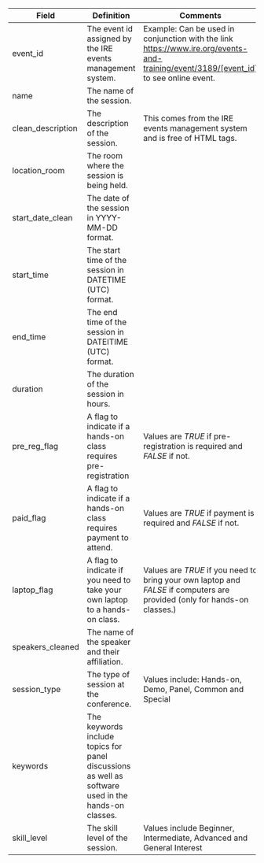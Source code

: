 | **Field** | **Definition** | **Comments** |
| --- | --- | --- |
| event_id | The event id assigned by the IRE events management system. | Example: Can be used in conjunction with the link https://www.ire.org/events-and-training/event/3189/[event_id] to see online event.|
| name | The name of the session.| |
| clean_description | The description of the session.| This comes from the IRE events management system and is free of HTML tags. |
| location_room | The room where the session is being held.|  |
| start_date_clean | The date of the session in YYYY-MM-DD format.| |
| start_time | The start time of the session in DATETIME (UTC) format. | |
| end_time | The end time of the session in DATEITIME (UTC) format. ||
| duration | The duration of the session in hours. |  |
| pre_reg_flag | A flag to indicate if a hands-on class requires pre-registration | Values are *TRUE* if pre-registration is required and *FALSE* if not. |
| paid_flag | A flag to indicate if a hands-on class requires payment to attend. | Values are *TRUE* if payment is required and *FALSE* if not. |
| laptop_flag | A flag to indicate if you need to take your own laptop to a hands-on class. | Values are *TRUE* if you need to bring your own laptop and *FALSE* if computers are provided (only for hands-on classes.) |
| speakers_cleaned | The name of the speaker and their affiliation. |  |
| session_type | The type of session at the conference. |Values include: Hands-on, Demo,  Panel, Common and Special |
| keywords | The keywords include topics for panel discussions as well as software used in the hands-on classes. |  |
| skill_level | The skill level of the session.| Values include Beginner, Intermediate, Advanced and General Interest |
